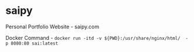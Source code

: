# saipy
Personal Portfolio Website - saipy.com

Docker Command - `docker run -itd -v ${PWD}:/usr/share/nginx/html/  -p 8080:80 sai:latest`